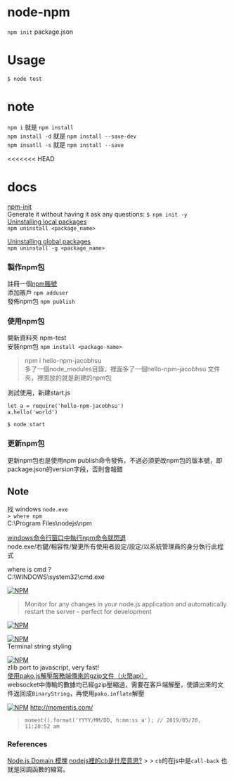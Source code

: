 # node-npm

`npm init` package.json

# Usage

`$ node test` 

# note
`npm i` 就是 `npm install`  
`npm install -d` 就是 `npm install --save-dev`  
`npm insatll -s` 就是 `npm install --save`  

<<<<<<< HEAD
# docs

[npm-init](https://docs.npmjs.com/cli/init)  
Generate it without having it ask any questions:
`$ npm init -y`  
[Uninstalling local packages](https://docs.npmjs.com/uninstalling-packages-and-dependencies)    
`npm uninstall <package_name>`  

[Uninstalling global packages](https://docs.npmjs.com/uninstalling-packages-and-dependencies)  
`npm uninstall -g <package_name>`    



### 製作npm包  
註冊一個[npm賬號](https://www.npmjs.com)   
添加賬戶 `npm adduser`  
發佈npm包 `npm publish` 

### 使用npm包  
開新資料夾 npm-test  
安裝npm包 `npm install <package-name>`  
> npm i hello-npm-jacobhsu  
多了一個node_modules目錄，裡面多了一個hello-npm-jacobhsu 文件夾，裡面放的就是創建的npm包


測試使用，新建start.js
```
let a = require('hello-npm-jacobhsu')
a.hello('world')
```
`$ node start`

### 更新npm包
更新npm包也是使用npm publish命令發佈，不過必須更改npm包的版本號，即package.json的version字段，否則會報錯

## Note 

找 windows `node.exe`  
`> where npm`  
C:\Program Files\nodejs\npm  

[windows命令行窗口中執行npm命令就閃退](https://blog.csdn.net/roongyan92/article/details/80106399)  
node.exe/右鍵/相容性/變更所有使用者設定/設定/以系統管理員的身分執行此程式　

where is cmd ?    
C:\WINDOWS\system32\cmd.exe  

[![NPM](https://nodei.co/npm/nodemon.png?downloads=true&stars=true)](https://nodei.co/npm/nodemon/)  
 > Monitor for any changes in your node.js application and automatically restart the server - perfect for development 


[![NPM](https://nodei.co/npm/serve-favicon.png?downloads=true&stars=true)](https://nodei.co/npm/serve-favicon/)  

[![NPM](https://nodei.co/npm/chalk.png?downloads=true&stars=true)](https://nodei.co/npm/chalk/)    
Terminal string styling   

[![NPM](https://nodei.co/npm/pako.png?downloads=true&stars=true)](https://nodei.co/npm/pako/)    
zlib port to javascript, very fast!  
[使用pako.js解壓服務端傳來的gzip文件（火幣api）](https://blog.sakuradon.com/index.php/archives/124/)  
websocket中傳輸的數據均已經gzip壓縮過，需要在客戶端解壓，使讀出來的文件返回成`BinaryString`，再使用`pako.inflate`解壓    

[![NPM](https://nodei.co/npm/moment.png?downloads=true&stars=true)](https://nodei.co/npm/moment/) 
http://momentjs.com/ 
> `moment().format('YYYY/MM/DD, h:mm:ss a'); // 2019/05/20, 11:20:52 am`    

### References

[Node.js Domain 模塊](http://www.runoob.com/nodejs/nodejs-domain-module.html)
[nodejs裡的cb是什麼意思?](https://zhidao.baidu.com/question/1737085574259806347.html) > > `cb`的在js中是`call-back` 也就是回調函數的縮寫。  
